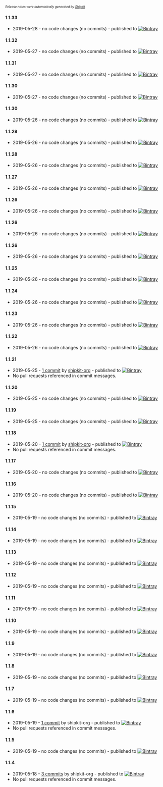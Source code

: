 <sup><sup>*Release notes were automatically generated by [Shipkit](http://shipkit.org/)*</sup></sup>

#### 1.1.33
 - 2019-05-28 - no code changes (no commits) - published to [![Bintray](https://img.shields.io/badge/Bintray-1.1.33-green.svg)](https://bintray.com/droidsonroids/maven/chuck/1.1.33)

#### 1.1.32
 - 2019-05-27 - no code changes (no commits) - published to [![Bintray](https://img.shields.io/badge/Bintray-1.1.32-green.svg)](https://bintray.com/droidsonroids/maven/chuck/1.1.32)

#### 1.1.31
 - 2019-05-27 - no code changes (no commits) - published to [![Bintray](https://img.shields.io/badge/Bintray-1.1.31-green.svg)](https://bintray.com/droidsonroids/maven/chuck/1.1.31)

#### 1.1.30
 - 2019-05-27 - no code changes (no commits) - published to [![Bintray](https://img.shields.io/badge/Bintray-1.1.30-green.svg)](https://bintray.com/droidsonroids/maven/chuck/1.1.30)

#### 1.1.30
 - 2019-05-26 - no code changes (no commits) - published to [![Bintray](https://img.shields.io/badge/Bintray-1.1.30-green.svg)](https://bintray.com/droidsonroids/maven/chuck/1.1.30)

#### 1.1.29
 - 2019-05-26 - no code changes (no commits) - published to [![Bintray](https://img.shields.io/badge/Bintray-1.1.29-green.svg)](https://bintray.com/droidsonroids/maven/chuck/1.1.29)

#### 1.1.28
 - 2019-05-26 - no code changes (no commits) - published to [![Bintray](https://img.shields.io/badge/Bintray-1.1.28-green.svg)](https://bintray.com/droidsonroids/maven/chuck/1.1.28)

#### 1.1.27
 - 2019-05-26 - no code changes (no commits) - published to [![Bintray](https://img.shields.io/badge/Bintray-1.1.27-green.svg)](https://bintray.com/droidsonroids/maven/chuck/1.1.27)

#### 1.1.26
 - 2019-05-26 - no code changes (no commits) - published to [![Bintray](https://img.shields.io/badge/Bintray-1.1.26-green.svg)](https://bintray.com/droidsonroids/maven/chuck/1.1.26)

#### 1.1.26
 - 2019-05-26 - no code changes (no commits) - published to [![Bintray](https://img.shields.io/badge/Bintray-1.1.26-green.svg)](https://bintray.com/droidsonroids/maven/chuck/1.1.26)

#### 1.1.26
 - 2019-05-26 - no code changes (no commits) - published to [![Bintray](https://img.shields.io/badge/Bintray-1.1.26-green.svg)](https://bintray.com/droidsonroids/maven/chuck/1.1.26)

#### 1.1.25
 - 2019-05-26 - no code changes (no commits) - published to [![Bintray](https://img.shields.io/badge/Bintray-1.1.25-green.svg)](https://bintray.com/droidsonroids/maven/chuck/1.1.25)

#### 1.1.24
 - 2019-05-26 - no code changes (no commits) - published to [![Bintray](https://img.shields.io/badge/Bintray-1.1.24-green.svg)](https://bintray.com/droidsonroids/maven/chuck/1.1.24)

#### 1.1.23
 - 2019-05-26 - no code changes (no commits) - published to [![Bintray](https://img.shields.io/badge/Bintray-1.1.23-green.svg)](https://bintray.com/droidsonroids/maven/chuck/1.1.23)

#### 1.1.22
 - 2019-05-26 - no code changes (no commits) - published to [![Bintray](https://img.shields.io/badge/Bintray-1.1.22-green.svg)](https://bintray.com/droidsonroids/maven/chuck/1.1.22)

#### 1.1.21
 - 2019-05-25 - [1 commit](https://github.com/DroidsOnRoids/chuck/compare/v1.1.20...v1.1.21) by [shipkit-org](https://github.com/shipkit-org) - published to [![Bintray](https://img.shields.io/badge/Bintray-1.1.21-green.svg)](https://bintray.com/koral/maven/chuck/1.1.21)
 - No pull requests referenced in commit messages.

#### 1.1.20
 - 2019-05-25 - no code changes (no commits) - published to [![Bintray](https://img.shields.io/badge/Bintray-1.1.20-green.svg)](https://bintray.com/koral/maven/chuck/1.1.20)

#### 1.1.19
 - 2019-05-25 - no code changes (no commits) - published to [![Bintray](https://img.shields.io/badge/Bintray-1.1.19-green.svg)](https://bintray.com/koral/maven/chuck/1.1.19)

#### 1.1.18
 - 2019-05-20 - [1 commit](https://github.com/DroidsOnRoids/chuck/compare/v1.1.17...v1.1.18) by [shipkit-org](https://github.com/shipkit-org) - published to [![Bintray](https://img.shields.io/badge/Bintray-1.1.18-green.svg)](https://bintray.com/koral/maven/chuck/1.1.18)
 - No pull requests referenced in commit messages.

#### 1.1.17
 - 2019-05-20 - no code changes (no commits) - published to [![Bintray](https://img.shields.io/badge/Bintray-1.1.17-green.svg)](https://bintray.com/koral/maven/chuck/1.1.17)

#### 1.1.16
 - 2019-05-20 - no code changes (no commits) - published to [![Bintray](https://img.shields.io/badge/Bintray-1.1.16-green.svg)](https://bintray.com/koral/maven/chuck/1.1.16)

#### 1.1.15
 - 2019-05-19 - no code changes (no commits) - published to [![Bintray](https://img.shields.io/badge/Bintray-1.1.15-green.svg)](https://bintray.com/koral/maven/chuck/1.1.15)

#### 1.1.14
 - 2019-05-19 - no code changes (no commits) - published to [![Bintray](https://img.shields.io/badge/Bintray-1.1.14-green.svg)](https://bintray.com/koral/maven/chuck/1.1.14)

#### 1.1.13
 - 2019-05-19 - no code changes (no commits) - published to [![Bintray](https://img.shields.io/badge/Bintray-1.1.13-green.svg)](https://bintray.com/koral/maven/chuck1.1.13)

#### 1.1.12
 - 2019-05-19 - no code changes (no commits) - published to [![Bintray](https://img.shields.io/badge/Bintray-1.1.12-green.svg)](https://bintray.com/koral/maven/chuck1.1.12)

#### 1.1.11
 - 2019-05-19 - no code changes (no commits) - published to [![Bintray](https://img.shields.io/badge/Bintray-1.1.11-green.svg)](https://bintray.com/koral/maven/chuck1.1.11)

#### 1.1.10
 - 2019-05-19 - no code changes (no commits) - published to [![Bintray](https://img.shields.io/badge/Bintray-1.1.10-green.svg)](https://bintray.com/koral/maven/chuck1.1.10)

#### 1.1.9
 - 2019-05-19 - no code changes (no commits) - published to [![Bintray](https://img.shields.io/badge/Bintray-1.1.9-green.svg)](https://bintray.com/koral/maven/chuck/1.1.9)

#### 1.1.8
 - 2019-05-19 - no code changes (no commits) - published to [![Bintray](https://img.shields.io/badge/Bintray-1.1.8-green.svg)](https://bintray.com/koral/maven/chuck/1.1.8)

#### 1.1.7
 - 2019-05-19 - no code changes (no commits) - published to [![Bintray](https://img.shields.io/badge/Bintray-1.1.7-green.svg)](https://bintray.com/koral/maven/chuck/1.1.7)

#### 1.1.6
 - 2019-05-19 - [1 commit](https://github.com/DroidsOnRoids/chuck/compare/v1.1.5...v1.1.6) by shipkit-org - published to [![Bintray](https://img.shields.io/badge/Bintray-1.1.6-green.svg)](https://bintray.com/koral/maven/chuck1.1.6)
 - No pull requests referenced in commit messages.

#### 1.1.5
 - 2019-05-19 - no code changes (no commits) - published to [![Bintray](https://img.shields.io/badge/Bintray-1.1.5-green.svg)](https://github.com/DroidsOnRoids/chuck1.1.5)

#### 1.1.4
 - 2019-05-18 - [3 commits](https://github.com/DroidsOnRoids/chuck/compare/v1.1.3...v1.1.4) by shipkit-org - published to [![Bintray](https://img.shields.io/badge/Bintray-1.1.4-green.svg)](https://github.com/DroidsOnRoids/chuck1.1.4)
 - No pull requests referenced in commit messages.

